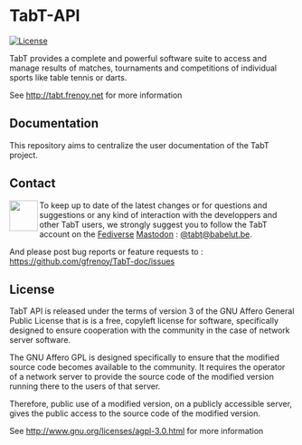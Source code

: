 ﻿# TabT-API

[![License][license-badge]][license-url]

TabT provides a complete and powerful software suite to access and manage results of matches,
tournaments and competitions of individual sports like table tennis or darts.

See http://tabt.frenoy.net for more information

## Documentation

This repository aims to centralize the user documentation of the TabT project.

## Contact

[<img src="http://api.frenoy.net/mastodon.png" align="left" width="50px" height="54px" />](https://babelut.be/@tabt)
 
To keep up to date of the latest changes or for questions and suggestions or any kind of
interaction with the developpers and other TabT users, we strongly suggest you to
follow the TabT account on the [Fediverse](https://en.wikipedia.org/wiki/Fediverse) [Mastodon](https://joinmastodon.org/) :
[@tabt@babelut.be](https://babelut.be/@tabt).

And please post bug reports or feature requests to : https://github.com/gfrenoy/TabT-doc/issues

## License

TabT API is released under the terms of version 3 of the GNU Affero General Public License
that is is a free, copyleft license for software, specifically designed to ensure cooperation
with the community in the case of network server software.

The GNU Affero GPL is designed specifically to ensure that the modified source code becomes
available to the community. It requires the operator of a network server to provide the
source code of the modified version running there to the users of that server.

Therefore, public use of a modified version, on a publicly accessible server, gives the
public access to the source code of the modified version.

See http://www.gnu.org/licenses/agpl-3.0.html for more information

[license-badge]: https://img.shields.io/badge/License-AGPL-blue.svg?style=flat
[license-url]: LICENSE

